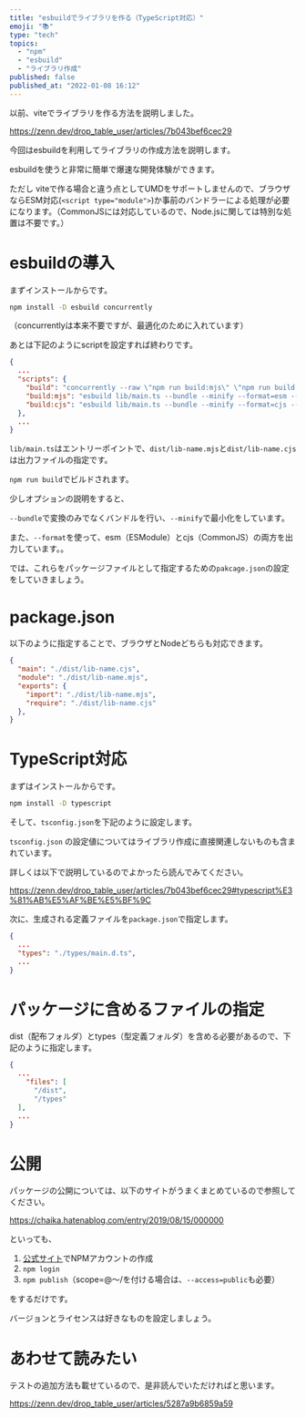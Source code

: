 ```yaml
---
title: "esbuildでライブラリを作る（TypeScript対応）"
emoji: "📚"
type: "tech"
topics:
  - "npm"
  - "esbuild"
  - "ライブラリ作成"
published: false
published_at: "2022-01-08 16:12"
---
```


以前、viteでライブラリを作る方法を説明しました。

https://zenn.dev/drop_table_user/articles/7b043bef6cec29

今回はesbuildを利用してライブラリの作成方法を説明します。

esbuildを使うと非常に簡単で爆速な開発体験ができます。

ただし viteで作る場合と違う点としてUMDをサポートしませんので、ブラウザならESM対応(`<script type="module">`)か事前のバンドラーによる処理が必要になります。（CommonJSには対応しているので、Node.jsに関しては特別な処置は不要です。）

# esbuildの導入

まずインストールからです。

```bash
npm install -D esbuild concurrently
```

（concurrentlyは本来不要ですが、最適化のために入れています）

あとは下記のようにscriptを設定すれば終わりです。

```json:package.json
{
  ...
  "scripts": {
    "build": "concurrently --raw \"npm run build:mjs\" \"npm run build:cjs\"",
    "build:mjs": "esbuild lib/main.ts --bundle --minify --format=esm --outfile=dist/lib-name.mjs",
    "build:cjs": "esbuild lib/main.ts --bundle --minify --format=cjs --outfile=dist/lib-name.cjs"
  },
  ...
}
```

`lib/main.ts`はエントリーポイントで、`dist/lib-name.mjs`と`dist/lib-name.cjs`は出力ファイルの指定です。

`npm run build`でビルドされます。

少しオプションの説明をすると、

`--bundle`で変換のみでなくバンドルを行い、`--minify`で最小化をしています。

また、`--format`を使って、esm（ESModule）とcjs（CommonJS）の両方を出力しています。。

では、これらをパッケージファイルとして指定するための`pakcage.json`の設定をしていきましょう。

# package.json

以下のように指定することで、ブラウザとNodeどちらも対応できます。

```json:package.json
{
  "main": "./dist/lib-name.cjs",
  "module": "./dist/lib-name.mjs",
  "exports": {
    "import": "./dist/lib-name.mjs",
    "require": "./dist/lib-name.cjs"
  },
}
```

# TypeScript対応

まずはインストールからです。

```bash
npm install -D typescript
```

そして、`tsconfig.json`を下記のように設定します。

`tsconfig.json` の設定値についてはライブラリ作成に直接関連しないものも含まれています。

詳しくは以下で説明しているのでよかったら読んでみてください。

https://zenn.dev/drop_table_user/articles/7b043bef6cec29#typescript%E3%81%AB%E5%AF%BE%E5%BF%9C

次に、生成される定義ファイルを`package.json`で指定します。

```json:package.json
{
  ...
  "types": "./types/main.d.ts",
  ...
}
```

# パッケージに含めるファイルの指定

dist（配布フォルダ）とtypes（型定義フォルダ）を含める必要があるので、下記のように指定します。

```json:package.json
{
  ...
    "files": [
      "/dist",
      "/types"
  ],
  ...
}
```

# 公開

パッケージの公開については、以下のサイトがうまくまとめているので参照してください。

https://chaika.hatenablog.com/entry/2019/08/15/000000

といっても、

1. [公式サイト](https://www.npmjs.com/)でNPMアカウントの作成
2. `npm login`
3. `npm publish`（scope=@～/を付ける場合は、`--access=public`も必要）

をするだけです。

バージョンとライセンスは好きなものを設定しましょう。


# あわせて読みたい

テストの追加方法も載せているので、是非読んでいただければと思います。

https://zenn.dev/drop_table_user/articles/5287a9b6859a59
